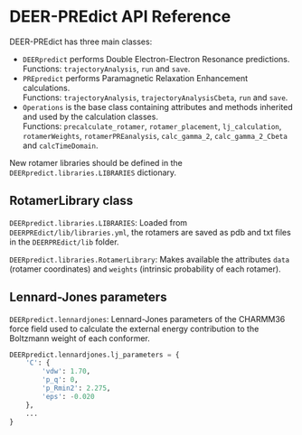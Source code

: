 # DEER-PREdict API Reference

DEER-PREdict has three main classes:
- `DEERpredict` performs Double Electron-Electron Resonance predictions. <br>
   Functions: `trajectoryAnalysis`, `run` and `save`.
- `PREpredict` performs Paramagnetic Relaxation Enhancement calculations. <br>
   Functions: `trajectoryAnalysis`, `trajectoryAnalysisCbeta`, `run` and `save`.
- `Operations` is the base class containing attributes and methods inherited and used by the calculation classes. <br> 
   Functions: `precalculate_rotamer`, `rotamer_placement`, `lj_calculation`, `rotamerWeights`, `rotamerPREanalysis`, `calc_gamma_2`, `calc_gamma_2_Cbeta` and `calcTimeDomain`.

New rotamer libraries should be defined in the `DEERpredict.libraries.LIBRARIES` dictionary.

## RotamerLibrary class

`DEERpredict.libraries.LIBRARIES`: Loaded from `DEERPREdict/lib/libraries.yml`, the rotamers are saved as pdb and txt files in the `DEERPREdict/lib` folder.

`DEERpredict.libraries.RotamerLibrary`: Makes available the attributes `data` (rotamer coordinates) and `weights` (intrinsic probability of each rotamer).

## Lennard-Jones parameters

`DEERpredict.lennardjones`: Lennard-Jones parameters of the CHARMM36 force field used to calculate the external 
energy contribution to the Boltzmann weight of each conformer.

~~~python 
DEERpredict.lennardjones.lj_parameters = {
    'C': {
        'vdw': 1.70,
        'p_q': 0,
        'p_Rmin2': 2.275,
        'eps': -0.020
    }, 
    ...
}
~~~

